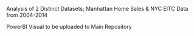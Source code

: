 Analysis of 2 Distinct Datasets; Manhattan Home Sales & NYC EITC Data from 2004-2014

PowerBI Visual to be uploaded to Main Repository
